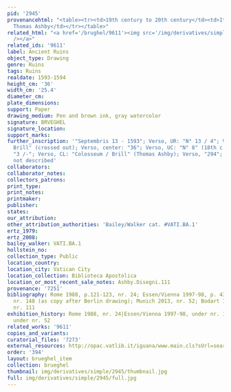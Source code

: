 ```yaml
---
pid: '2945'
provenancehtml: "<table><tr><td>19th century to 20th century</td><td>Italy Rome</td><td>Collezione
  Thomas Ashby</td></tr></table>"
related_html: "<a href='/brughel/9611'><img src='/img/derivatives/simple/9611/thumbnail.jpg'
  /></a>"
related_ids: '9611'
label: Ancient Ruins
object_type: Drawing
genre: Ruins
tags: Ruins
realdate: 1593-1594
height_cm: '36'
width_cm: '25.4'
diameter_cm:
plate_dimensions:
support: Paper
drawing_medium: Pen and brown ink, gray watercolor
signature: BRVEGHEL
signature_location:
support_marks:
further_inscription: '"Septembris 13 - 1593"; Verso, UR: "N° 13 / 4"; Verso, "Paul
  Brill" (crossed out); Verso, center: "36"; Verso, UC: "N° 8" (18th c.); Verso, right:
  "3 /-"; Verso, CL: "Colosseum / Brill" (Thomas Ashby); Verso, "294"; Watermark:
  not described'
collaborators:
collaborator_notes:
collectors_patrons:
print_type:
print_notes:
printmaker:
publisher:
states:
our_attribution:
other_attribution_authorities: 'Bailey/Walker cat. #VATI.BA.1'
ertz_1979:
ertz_2008:
bailey_walker: VATI.BA.1
hollstein_no:
collection_type: Public
location_country:
location_city: Vatican City
location_collection: Biblioteca Apostolica
location_or_most_recent_sale_notes: Ashby.Disegni.111
provenance: '7251'
bibliography: Rome 1988, p.121-123, nr. 24; Essen/Vienna 1997-98, p. 430, fig. 1,
  nr. 148 (as copy after Berlin drawing); Munich 2013, nr. 52; Bodart 1975, p. 32,
  nr. 111
exhibition_history: Rome 1988, nr. 24|Essen/Vienna 1997-98, under nr. 148|Munich 2013,
  under nr. 52
related_works: '9611'
copies_and_variants:
curatorial_files: '7273'
external_resources: http://opac.vatlib.it/iguana/www.main.cls?sUrl=search&t=1437674183696&searchProfile=GDS#anchor_Results
order: '394'
layout: brueghel_item
collection: brueghel
thumbnail: img/derivatives/simple/2945/thumbnail.jpg
full: img/derivatives/simple/2945/full.jpg
---
```

